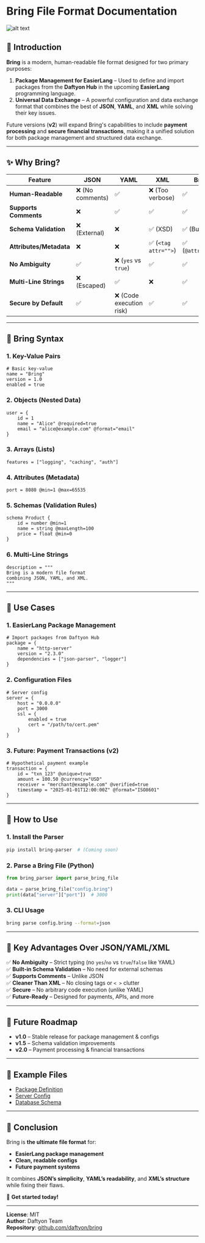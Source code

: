 # **Bring File Format Documentation**
![alt text](image.png)
## **📌 Introduction**
**Bring** is a modern, human-readable file format designed for two primary purposes:
1. **Package Management for EasierLang** – Used to define and import packages from the **Daftyon Hub** in the upcoming **EasierLang** programming language.
2. **Universal Data Exchange** – A powerful configuration and data exchange format that combines the best of **JSON**, **YAML**, and **XML** while solving their key issues.

Future versions (**v2**) will expand Bring's capabilities to include **payment processing** and **secure financial transactions**, making it a unified solution for both package management and structured data exchange.

---

## **✨ Why Bring?**
| Feature | JSON | YAML | XML | **Bring** |
|---------|------|------|-----|-----------|
| **Human-Readable** | ❌ (No comments) | ✅ | ❌ (Too verbose) | ✅ |
| **Supports Comments** | ❌ | ✅ | ✅ | ✅ |
| **Schema Validation** | ❌ (External) | ❌ | ✅ (XSD) | ✅ (Built-in) |
| **Attributes/Metadata** | ❌ | ❌ | ✅ (`<tag attr="">`) | ✅ (`@attr=value`) |
| **No Ambiguity** | ✅ | ❌ (`yes` vs `true`) | ✅ | ✅ |
| **Multi-Line Strings** | ❌ (Escaped) | ✅ | ❌ | ✅ |
| **Secure by Default** | ✅ | ❌ (Code execution risk) | ✅ | ✅ |

---

## **📜 Bring Syntax**
### **1. Key-Value Pairs**
```bring
# Basic key-value
name = "Bring"
version = 1.0
enabled = true
```

### **2. Objects (Nested Data)**
```bring
user = {
    id = 1
    name = "Alice" @required=true
    email = "alice@example.com" @format="email"
}
```

### **3. Arrays (Lists)**
```bring
features = ["logging", "caching", "auth"]
```

### **4. Attributes (Metadata)**
```bring
port = 8080 @min=1 @max=65535
```

### **5. Schemas (Validation Rules)**
```bring
schema Product {
    id = number @min=1
    name = string @maxLength=100
    price = float @min=0
}
```

### **6. Multi-Line Strings**
```bring
description = """
Bring is a modern file format
combining JSON, YAML, and XML.
"""
```

---

## **🚀 Use Cases**
### **1. EasierLang Package Management**
```bring
# Import packages from Daftyon Hub
package = {
    name = "http-server"
    version = "2.3.0"
    dependencies = ["json-parser", "logger"]
}
```

### **2. Configuration Files**
```bring
# Server config
server = {
    host = "0.0.0.0"
    port = 3000
    ssl = {
        enabled = true
        cert = "/path/to/cert.pem"
    }
}
```

### **3. Future: Payment Transactions (v2)**
```bring
# Hypothetical payment example
transaction = {
    id = "txn_123" @unique=true
    amount = 100.50 @currency="USD"
    receiver = "merchant@example.com" @verified=true
    timestamp = "2025-01-01T12:00:00Z" @format="ISO8601"
}
```

---

## **🔧 How to Use**
### **1. Install the Parser**
```bash
pip install bring-parser  # (Coming soon)
```

### **2. Parse a Bring File (Python)**
```python
from bring_parser import parse_bring_file

data = parse_bring_file("config.bring")
print(data["server"]["port"])  # 3000
```

### **3. CLI Usage**
```bash
bring parse config.bring --format=json
```

---

## **📌 Key Advantages Over JSON/YAML/XML**
✅ **No Ambiguity** – Strict typing (no `yes`/`no` vs `true`/`false` like YAML)  
✅ **Built-in Schema Validation** – No need for external schemas  
✅ **Supports Comments** – Unlike JSON  
✅ **Cleaner Than XML** – No closing tags or `< >` clutter  
✅ **Secure** – No arbitrary code execution (unlike YAML)  
✅ **Future-Ready** – Designed for payments, APIs, and more  

---

## **📅 Future Roadmap**
- **v1.0** – Stable release for package management & configs  
- **v1.5** – Schema validation improvements  
- **v2.0** – Payment processing & financial transactions  

---

## **📂 Example Files**
- [Package Definition](examples/package.bring)  
- [Server Config](examples/server.bring)  
- [Database Schema](examples/schema.bring)  

---

## **🎯 Conclusion**
Bring is **the ultimate file format** for:
- **EasierLang package management**  
- **Clean, readable configs**  
- **Future payment systems**  

It combines **JSON’s simplicity**, **YAML’s readability**, and **XML’s structure** while fixing their flaws.  

🚀 **Get started today!**  

---
**License**: MIT  
**Author**: Daftyon Team  
**Repository**: [github.com/daftyon/bring](https://github.com/daftyon/bring)  

--- 
